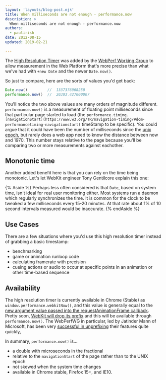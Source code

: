 ```yaml
---
layout: 'layouts/blog-post.njk'
title: When milliseconds are not enough - performance.now
description: >
  When milliseconds are not enough - performance.now
authors:
  - paulirish
date: 2012-08-15
updated: 2019-02-21

---
```


The [High Resolution Timer](https://w3c.github.io/hr-time/) was added by the [WebPerf Working Group](https://www.w3.org/webperf/) to allow measurement in the Web Platform that's more precise than what we've had with `+new Date` and the newer `Date.now()`.

So just to compare, here are the sorts of values you'd get back:

```js
Date.now()         //  1337376068250
performance.now()  //  20303.427000007
```

You'll notice the two above values are many orders of magnitude different. `performance.now()` is a measurement of floating point milliseconds since that particular page started to load (the `performance.timing.[navigationStart](https://www.w3.org/TR/navigation-timing/#dom-performancetiming-navigationstart)` timeStamp to be specific). You could argue that it could have been the number of milliseconds since the [unix epoch](https://en.wikipedia.org/wiki/Unix_time), but rarely does a web app need to know the distance between now and 1970. This number stays relative to the page because you'll be comparing two or more measurements against eachother.

## Monotonic time

Another added benefit here is that you can rely on the time being monotonic. Let's let WebKit engineer Tony Gentilcore explain this one:

{% Aside %}
Perhaps less often considered is that `Date`, based on system time, isn't ideal for real user monitoring either. Most systems run a daemon which regularly synchronizes the time. It is common for the clock to be tweaked a few milliseconds every 15-20 minutes. At that rate about 1% of 10 second intervals measured would be inaccurate.
{% endAside %}


## Use Cases

There are a few situations where you'd use this high resolution timer instead of grabbing a basic timestamp:

* benchmarking
* game or animation runloop code
* calculating framerate with precision
* cueing actions or audio to occur at specific points in an animation or other time-based sequence

## Availability

The high resolution timer is currently available in Chrome (Stable) as `window.performance.webkitNow()`, and this value is generally equal to the [new argument value passed into the requestAnimationFrame callback](/blog/requestanimationframe-api-now-with-sub-millisecond-precision/). Pretty soon, [WebKit will drop its prefix](https://bugs.webkit.org/show_bug.cgi?id=88278) and this will be available through `performance.now()`. The WebPerfWG in particular, led by Jatinder Mann of Microsoft, has been very [successful in unprefixing](https://jatindersmann.com/2012/08/07/ieblog-web-performance-apis-rapidly-become-w3c-candidate-recommendations/) their features quite quickly[.](https://a.disquscdn.com/uploads/mediaembed/images/272/1565/original.jpg)

In summary, `performance.now()` is...

* a double with microseconds in the fractional
* relative to the `navigationStart` of the page rather than to the UNIX epoch
* not skewed when the system time changes
* available in Chrome stable, Firefox 15+, and IE10.



